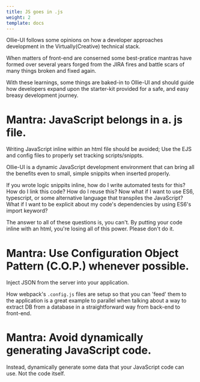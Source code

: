 ```yaml
---
title: JS goes in .js
weight: 2
template: docs
---
```


Ollie-UI follows some opinions on how a developer approaches development in the Virtually(Creative) technical stack.

When matters of front-end are conserned some best-pratice mantras have formed over several years forged from the JIRA fires and battle scars of many things broken and fixed again.

With these learnings, some things are baked-in to Ollie-UI and should guide how developers expand upon the starter-kit provided for a safe, and easy breasy development journey.

# Mantra: JavaScript belongs in a. js file.

Writing JavaScript inline within an html file should be avoided;
Use the EJS and config files to properly set tracking scripts/snippts.

Ollie-UI is a dynamic JavaScript development environment that can bring all the benefits even to small, simple snippits when inserted properly.

If you wrote logic snippits inline, how do I write automated tests for this?
How do I link this code?
How do I reuse this?
Now what if I want to use ES6, typescript, or some alternative language that transpiles the JavaScript?
What if I want to be explicit about my code's dependencies by using ES6's import keyword?

The answer to all of these questions is, you can't. By putting your code inline with an html, you're losing all of this power. Please don't do it.

# Mantra: Use Configuration Object Pattern (C.O.P.) whenever possible.

Inject JSON from the server into your application.

How webpack's `.config.js` files are setup so that you can 'feed' them to the application is a great example to parallel when talking about a way to extract DB from a database in a straightforward way from back-end to front-end.

# Mantra: Avoid dynamically generating JavaScript code.
Instead, dynamically generate some data that your JavaScript code can use. Not the code itself.